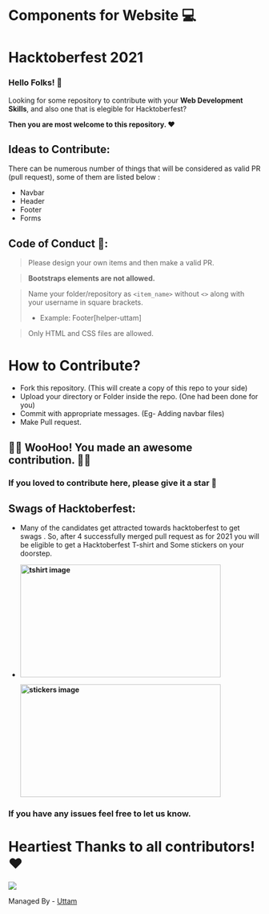 # Components for Website 💻
# Hacktoberfest 2021
### Hello Folks! 🙌
Looking for some repository to contribute with your **Web Development Skills**, and also one that is elegible for Hacktoberfest?

**Then you are most welcome to this repository. ❤**


## Ideas to Contribute:
There can be numerous number of things that will be considered as valid PR (pull request), 
some of them are listed below :

- Navbar
- Header
- Footer
- Forms

## Code of Conduct 🤝:
> Please design your own items and then make a valid PR.

> **Bootstraps elements are not allowed.**

> Name your folder/repository as `<item_name>` without `<>` along with your username in square brackets.
>  * Example: Footer[helper-uttam]

> Only HTML and CSS files are allowed.

# How to Contribute?
* Fork this repository. (This will create a copy of this repo to your side)
* Upload your directory or Folder inside the repo. (One had been done for you)
* Commit with appropriate messages. (Eg- Adding navbar files)
* Make Pull request.

## 🎉🎉 WooHoo! You made an awesome contribution. 🎉🎉

### If you loved to contribute here, please give it a star 🥶
 
 ## Swags of Hacktoberfest:
- Many of the candidates get attracted towards hacktoberfest to get swags . So, after 4 successfully merged pull request as for 2021 you will be eligible to get a Hacktoberfest T-shirt and Some stickers on your doorstep.
 
     <li><B><p><img src="https://miro.medium.com/max/1050/1*4JctIO7irt8hFxBmTvUpiQ.jpeg" width="400" height="225" style="width: 400px; height: 225px;" alt="tshirt image"></a></p><p><img src="https://miro.medium.com/max/1050/1*jkffr74bq5RsQ_xqDhgqYQ.jpeg" width="400" height="225" style="width: 400px; height: 225px;" alt="stickers image"></p>
</b></li>

### If you have any issues feel free to let us know.

# Heartiest Thanks to all contributors! ❤️
<a href = "https://github.com/helper-uttam/Web-Components/graphs/contributors">
  <img src = "https://contrib.rocks/image?repo=helper-uttam/Web-Components"/>
</a>

Managed By - <a href="https://github.com/helper-uttam/">Uttam</a>

